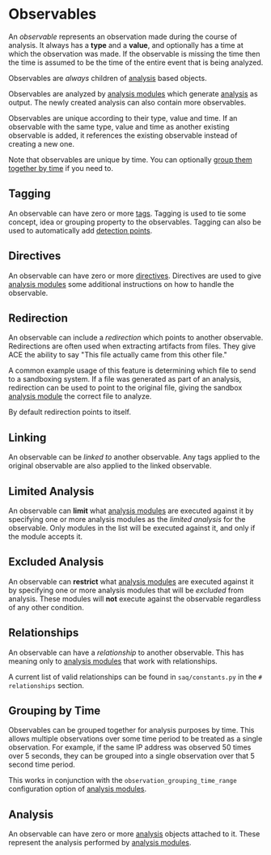 # Observables

An *observable* represents an observation made during the course of analysis. It always has a **type** and a **value**, and optionally has a time at which the observation was made. If the observable is missing the time then the time is assumed to be the time of the entire event that is being analyzed.

Observables are *always* children of [analysis](analysis.md) based objects.

Observables are analyzed by [analysis modules](analysis_module.md) which generate [analysis](analysis.md) as output. The newly created analysis can also contain more observables.

Observables are unique according to their type, value and time. If an observable with the same type, value and time as another existing observable is added, it references the existing observable instead of creating a new one.

Note that observables are unique by time. You can optionally [group them together by time](link) if you need to.

## Tagging

An observable can have zero or more [tags](tags.md). Tagging is used to tie some concept, idea or grouping property to the observables. Tagging can also be used to automatically add [detection points](detection_points.md).

## Directives

An observable can have zero or more [directives](directives.md). Directives are used to give [analysis modules](analysis_module.md) some additional instructions on how to handle the observable.

## Redirection

An observable can include a *redirection* which points to another observable. Redirections are often used when extracting artifacts from files. They give ACE the ability to say "This file actually came from this other file."

A common example usage of this feature is determining which file to send to a sandboxing system. If a file was generated as part of an analysis, redirection can be used to point to the original file, giving the sandbox [analysis module](analysis_module.md) the correct file to analyze.

By default redirection points to itself.

## Linking

An observable can be *linked to* another observable. Any tags applied to the original observable are also applied to the linked observable.

## Limited Analysis

An observable can **limit** what [analysis modules](analysis_module.md) are executed against it by specifying one or more analysis modules as the *limited analysis* for the observable. Only modules in the list will be executed against it, and only if the module accepts it.

## Excluded Analysis

An observable can **restrict** what [analysis modules](analysis_module.md) are executed against it by specifying one or more analysis modules that will be *excluded* from analysis. These modules will **not** execute against the observable regardless of any other condition.

## Relationships

An observable can have a *relationship* to another observable. This has meaning only to [analysis modules](analysis_module.md) that work with relationships.

A current list of valid relationships can be found in `saq/constants.py` in the `# relationships` section.

## Grouping by Time

Observables can be grouped together for analysis purposes by time. This allows multiple observations over some time period to be treated as a single observation. For example, if the same IP address was observed 50 times over 5 seconds, they can be grouped into a single observation over that 5 second time period.

This works in conjunction with the `observation_grouping_time_range` configuration option of [analysis modules](analysis_modules#observation_grouping).

## Analysis

An observable can have zero or more [analysis](analysis.md) objects attached to it. These represent the analysis performed by [analysis modules](analysis_module.md).
